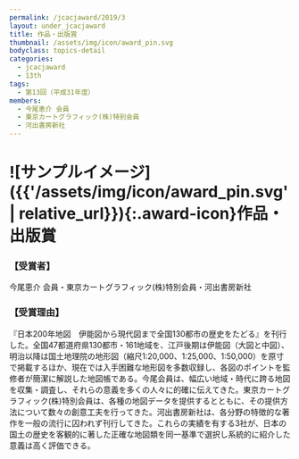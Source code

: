 ```yaml
---
permalink: /jcacjaward/2019/3
layout: under_jcacjaward
title: 作品・出版賞
thumbnail: /assets/img/icon/award_pin.svg
bodyclass: topics-detail
categories:
  - jcacjaward
  - 13th
tags:
  - 第13回（平成31年度）
members:
  - 今尾恵介 会員
  - 東京カートグラフィック(株)特別会員
  - 河出書房新社
---
```


# ![サンプルイメージ]({{'/assets/img/icon/award_pin.svg' | relative_url}}){:.award-icon}作品・出版賞

### 【受賞者】

今尾恵介 会員・東京カートグラフィック(株)特別会員・河出書房新社

### 【受賞理由】

『日本200年地図　伊能図から現代図まで全国130都市の歴史をたどる』を刊行した。全国47都道府県130都市・161地域を、江戸後期は伊能図（大図と中図）、明治以降は国土地理院の地形図（縮尺1:20,000、1:25,000、1:50,000）を原寸で掲載するほか、現在では入手困難な地形図を多数収録し、各図のポイントを監修者が簡潔に解説した地図帳である。今尾会員は、幅広い地域・時代に跨る地図を収集・調査し、それらの意義を多くの人々に的確に伝えてきた。東京カートグラフィック(株)特別会員は、各種の地図データを提供するとともに、その提供方法について数々の創意工夫を行ってきた。河出書房新社は、各分野の特徴的な著作を一般の流行に囚われず刊行してきた。これらの実績を有する3社が、日本の国土の歴史を客観的に著した正確な地図類を同一基準で選択し系統的に紹介した意義は高く評価できる。
